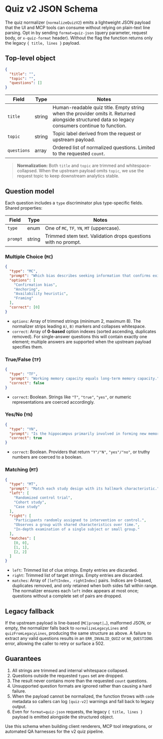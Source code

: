 # Quiz v2 JSON Schema

The quiz normalizer (`normalizeQuizV2`) emits a lightweight JSON payload that the UI and MCP tools can consume without relying on plain-text line parsing. Opt in by sending `format=quiz-json` (query parameter, request body, or `x-quiz-format` header). Without the flag the function returns only the legacy `{ title, lines }` payload.

## Top-level object

```json
{
  "title": "",
  "topic": "",
  "questions": []
}
```

| Field    | Type        | Notes                                                                 |
|----------|-------------|-----------------------------------------------------------------------|
| `title`  | string      | Human-readable quiz title. Empty string when the provider omits it. Returned alongside structured data so legacy consumers continue to function. |
| `topic`  | string      | Topic label derived from the request or upstream payload.            |
| `questions` | array<Question> | Ordered list of normalized questions. Limited to the requested `count`. |

> **Normalization:** Both `title` and `topic` are trimmed and whitespace-collapsed. When the upstream payload omits `topic`, we use the request topic to keep downstream analytics stable.

## Question model

Each question includes a `type` discriminator plus type-specific fields. Shared properties:

| Field     | Type   | Notes                                                        |
|-----------|--------|--------------------------------------------------------------|
| `type`    | enum   | One of `MC`, `TF`, `YN`, `MT` (uppercase).                   |
| `prompt`  | string | Trimmed stem text. Validation drops questions with no prompt.|

### Multiple Choice (`MC`)

```json
{
  "type": "MC",
  "prompt": "Which bias describes seeking information that confirms existing beliefs?",
  "options": [
    "Confirmation bias",
    "Anchoring",
    "Availability heuristic",
    "Framing"
  ],
  "correct": [0]
}
```

* `options`: Array of trimmed strings (minimum 2, maximum 8). The normalizer strips leading `A)`, `B)` markers and collapses whitespace.
* `correct`: Array of **0-based** option indexes (sorted ascending, duplicates removed). For single-answer questions this will contain exactly one element; multiple answers are supported when the upstream payload specifies them.

### True/False (`TF`)

```json
{
  "type": "TF",
  "prompt": "Working memory capacity equals long-term memory capacity.",
  "correct": false
}
```

* `correct`: Boolean. Strings like `"T"`, `"true"`, `"yes"`, or numeric representations are coerced accordingly.

### Yes/No (`YN`)

```json
{
  "type": "YN",
  "prompt": "Is the hippocampus primarily involved in forming new memories?",
  "correct": true
}
```

* `correct`: Boolean. Providers that return `"Y"/"N"`, `"yes"/"no"`, or truthy numbers are coerced to a boolean.

### Matching (`MT`)

```json
{
  "type": "MT",
  "prompt": "Match each study design with its hallmark characteristic.",
  "left": [
    "Randomized control trial",
    "Cohort study",
    "Case study"
  ],
  "right": [
    "Participants randomly assigned to intervention or control.",
    "Observes a group with shared characteristics over time.",
    "In-depth examination of a single subject or small group."
  ],
  "matches": [
    [0, 0],
    [1, 1],
    [2, 2]
  ]
}
```

* `left`: Trimmed list of clue strings. Empty entries are discarded.
* `right`: Trimmed list of target strings. Empty entries are discarded.
* `matches`: Array of `[leftIndex, rightIndex]` pairs. Indices are 0-based, duplicates removed, and only retained when both sides fall within range. The normalizer ensures each `left` index appears at most once; questions without a complete set of pairs are dropped.

## Legacy fallback

If the upstream payload is line-based (`MC|prompt|…`), malformed JSON, or empty, the normalizer falls back to `normalizeLegacyLines` and `quizFromLegacyLines`, producing the same structure as above. A failure to extract any valid questions results in an `ERR_INVALID_QUIZ` or `NO_QUESTIONS` error, allowing the caller to retry or surface a 502.

## Guarantees

1. All strings are trimmed and internal whitespace collapsed.
2. Questions outside the requested `types` set are dropped.
3. The result never contains more than the requested `count` questions.
4. Unsupported question formats are ignored rather than causing a hard failure.
5. When the payload cannot be normalized, the function throws with `code` metadata so callers can log `[quiz-v2]` warnings and fall back to legacy output.
6. Even for `format=quiz-json` requests, the legacy `{ title, lines }` payload is emitted alongside the structured object.

Use this schema when building client renderers, MCP tool integrations, or automated QA harnesses for the v2 quiz pipeline.
